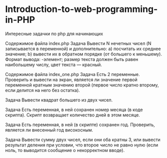 # Introduction-to-web-programming-in-PHP
Интересные задачки по php для начинающих

Содержимое файла index.php
Задача 
Вывести N нечетных чисел (N записывается в переменной) и дополнительно:
a) посчитать их среднее значение;
b) вывести их в обратном порядке (от большего к меньшему).
Формат вывода: <span>-элемент; размер текста должен быть равен наибольшему 
числу, цвет текста — красный.

Содержимое файла index_one.php
Задача 
Есть 2 переменные. Проверить и вывести 
на экран, является ли значение первой переменной кратным значению 
второй (первое число кратно второму, если делится на него без остатка).
  
Задача
Вывести квадрат большего из двух чисел.
  
Задача 
Есть переменная, в ней сохранен номер месяца 
(в коде скрипта). Скрипт возвращает количество дней в этом месяце.
  
Задача 
Есть переменная, в ней (в скрипте) сохранен год. 
Проверить, является ли внесенный год високосным.
  
Задача 
Вывести сумму двух чисел, если они оба кратны 3, 
или вывести результат деления при условии, что второе число не равно нулю 
(если ноль, то выводится сообщение о некорректном вводе).
